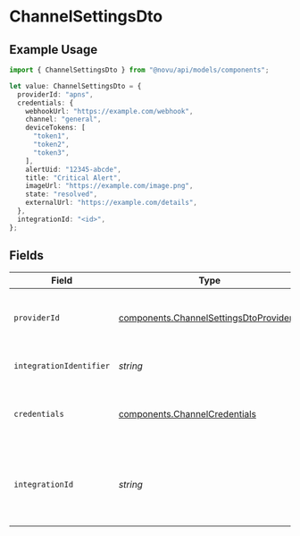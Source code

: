 # ChannelSettingsDto

## Example Usage

```typescript
import { ChannelSettingsDto } from "@novu/api/models/components";

let value: ChannelSettingsDto = {
  providerId: "apns",
  credentials: {
    webhookUrl: "https://example.com/webhook",
    channel: "general",
    deviceTokens: [
      "token1",
      "token2",
      "token3",
    ],
    alertUid: "12345-abcde",
    title: "Critical Alert",
    imageUrl: "https://example.com/image.png",
    state: "resolved",
    externalUrl: "https://example.com/details",
  },
  integrationId: "<id>",
};
```

## Fields

| Field                                                                                              | Type                                                                                               | Required                                                                                           | Description                                                                                        |
| -------------------------------------------------------------------------------------------------- | -------------------------------------------------------------------------------------------------- | -------------------------------------------------------------------------------------------------- | -------------------------------------------------------------------------------------------------- |
| `providerId`                                                                                       | [components.ChannelSettingsDtoProviderId](../../models/components/channelsettingsdtoproviderid.md) | :heavy_check_mark:                                                                                 | The provider identifier for the credentials                                                        |
| `integrationIdentifier`                                                                            | *string*                                                                                           | :heavy_minus_sign:                                                                                 | The integration identifier                                                                         |
| `credentials`                                                                                      | [components.ChannelCredentials](../../models/components/channelcredentials.md)                     | :heavy_check_mark:                                                                                 | Credentials payload for the specified provider                                                     |
| `integrationId`                                                                                    | *string*                                                                                           | :heavy_check_mark:                                                                                 | The unique identifier of the integration associated with this channel.                             |